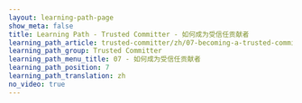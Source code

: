 ```yaml
---
layout: learning-path-page
show_meta: false
title: Learning Path - Trusted Committer - 如何成为受信任贡献者
learning_path_article: trusted-committer/zh/07-becoming-a-trusted-committer-zh.asciidoc
learning_path_group: Trusted Committer
learning_path_menu_title: 07 - 如何成为受信任贡献者
learning_path_position: 7
learning_path_translation: zh
no_video: true
---
```

<!--- This file autogenerated from https://github.com/InnerSourceCommons/InnerSourceLearningPath/blob/master/scripts/generate_learning_path_markdown.js -->